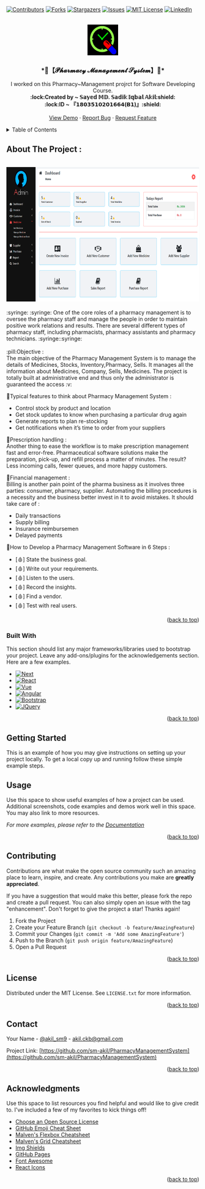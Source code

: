 
<a name="readme-top"></a>

[![Contributors][contributors-shield]][contributors-url]
[![Forks][forks-shield]][forks-url]
[![Stargazers][stars-shield]][stars-url]
[![Issues][issues-shield]][issues-url]
[![MIT License][license-shield]][license-url]
[![LinkedIn][linkedin-shield]][linkedin-url]



<!-- PROJECT LOGO -->
<br />
<div align="center">
    <img src="images/Capture.png" alt="Logo" width="80" height="80">
  </a>

  <h3 align="center"> *🎀【𝓟𝓱𝓪𝓻𝓶𝓪𝓬𝔂 𝓜𝓪𝓷𝓪𝓰𝓮𝓶𝓮𝓷𝓽 𝓢𝔂𝓼𝓽𝓮𝓶】🎀*</h3>

  <p align="center">
    I worked on this Pharmacy~Management projrct for Software Developing Course.
    <br />
       <strong>:lock:Created by ~ 𝕊𝕒𝕪𝕖𝕕 𝕄𝔻. 𝕊𝕒𝕕𝕚𝕜 𝕀𝕢𝕓𝕒𝕝 𝔸𝕜𝕚𝕝:shield:</strong><br />
       <strong>:lock:ID ~ 『𝟭𝟴𝟬𝟯𝟱𝟭𝟬𝟮𝟬𝟭𝟲𝟲𝟰(𝗕𝟭)』:shield:</strong>
    <br />
    <br />
    <a href="https://github.com/othneildrew/Best-README-Template">View Demo</a>
    ·
    <a href="https://github.com/othneildrew/Best-README-Template/issues">Report Bug</a>
    ·
    <a href="https://github.com/othneildrew/Best-README-Template/issues">Request Feature</a>
  </p>
</div>



<!-- TABLE OF CONTENTS -->
<details>
  <summary>Table of Contents</summary>
  <ol>
    <li>
      <a href="#about-the-project">About The Project</a>
    </li>
      <ul>
        <li><a href="#built-with">Built With</a></li>
      </ul>
    </li>
    <li>
      <a href="#getting-started">Getting Started</a>
      <ul>
        <li><a href="#prerequisites">Prerequisites</a></li>
        <li><a href="#installation">Installation</a></li>
      </ul>
    </li>
    <li><a href="#usage">Usage</a></li>
    <li><a href="#roadmap">Roadmap</a></li>
    <li><a href="#contributing">Contributing</a></li>
    <li><a href="#license">License</a></li>
    <li><a href="#contact">Contact</a></li>
    <li><a href="#acknowledgments">Acknowledgments</a></li>
  </ol>
</details>



<!-- ABOUT THE PROJECT -->
## About The Project :
<br />
<div align="center">
<img src="images/pm.png" alt="Logo" width="600" height="350">
</div><br />
:syringe: :syringe: One of the core roles of a pharmacy management is to oversee the pharmacy staff and manage the people in order to maintain positive work relations and results. There are several different types of pharmacy staff, including pharmacists, pharmacy assistants and pharmacy technicians. :syringe::syringe:
<br />
<br />
:pill:Objective :<br />
The main objective of the Pharmacy Management System is to manage the details of Medicines, Stocks, Inventory,Pharmacy, Sells. It manages all the information about Medicines, Company, Sells, Medicines. The project is totally built at administrative end and thus only the administrator is guaranteed the access :v:<br />


:pill:Typical features to think about Pharmacy Management System :<br />
* Control stock by product and location
* Get stock updates to know when purchasing a particular drug again
* Generate reports to plan re-stocking
* Get notifications when it’s time to order from your suppliers


:pill:Prescription handling :<br />
Another thing to ease the workflow is to make prescription management fast and error-free. Pharmaceutical software solutions make the preparation, pick-up, and refill process a matter of minutes. The result? Less incoming calls, fewer queues, and more happy customers.

:pill:Financial management : <br />
Billing is another pain point of the pharma business as it involves three parties: consumer, pharmacy, supplier. Automating the billing procedures is a necessity and the business better invest in it to avoid mistakes. 
It should take care of :<br />
* Daily transactions
* Supply billing
* Insurance reimbursemen
* Delayed payments


:pill:How to Develop a Pharmacy Management Software in 6 Steps :<br />
* [:drop_of_blood:] State the business goal.
* [:drop_of_blood:] Write out your requirements.
* [:drop_of_blood:] Listen to the users.
* [:drop_of_blood:] Record the insights.
* [:drop_of_blood:] Find a vendor.
* [:drop_of_blood:] Test with real users.

<p align="right">(<a href="#readme-top">back to top</a>)</p>



### Built With

This section should list any major frameworks/libraries used to bootstrap your project. Leave any add-ons/plugins for the acknowledgements section. Here are a few examples.

* [![Next][Next.js]][Next-url]
* [![React][React.js]][React-url]
* [![Vue][Vue.js]][Vue-url]
* [![Angular][Angular.io]][Angular-url]
* [![Bootstrap][Bootstrap.com]][Bootstrap-url]
* [![JQuery][JQuery.com]][JQuery-url]

<p align="right">(<a href="#readme-top">back to top</a>)</p>



<!-- GETTING STARTED -->
## Getting Started

This is an example of how you may give instructions on setting up your project locally.
To get a local copy up and running follow these simple example steps.


## Usage

Use this space to show useful examples of how a project can be used. Additional screenshots, code examples and demos work well in this space. You may also link to more resources.

_For more examples, please refer to the [Documentation](https://example.com)_

<p align="right">(<a href="#readme-top">back to top</a>)</p>


<!-- CONTRIBUTING -->
## Contributing

Contributions are what make the open source community such an amazing place to learn, inspire, and create. Any contributions you make are **greatly appreciated**.

If you have a suggestion that would make this better, please fork the repo and create a pull request. You can also simply open an issue with the tag "enhancement".
Don't forget to give the project a star! Thanks again!

1. Fork the Project
2. Create your Feature Branch (`git checkout -b feature/AmazingFeature`)
3. Commit your Changes (`git commit -m 'Add some AmazingFeature'`)
4. Push to the Branch (`git push origin feature/AmazingFeature`)
5. Open a Pull Request

<p align="right">(<a href="#readme-top">back to top</a>)</p>



<!-- LICENSE -->
## License

Distributed under the MIT License. See `LICENSE.txt` for more information.

<p align="right">(<a href="#readme-top">back to top</a>)</p>



<!-- CONTACT -->
## Contact

Your Name - [@akil_sm9](https://twitter.com/akil_sm9) - akil.ckb@gmail.com

Project Link: [https://github.com/sm-akil/PharmacyManagementSystem](https://github.com/sm-akil/PharmacyManagementSystem)

<p align="right">(<a href="#readme-top">back to top</a>)</p>



<!-- ACKNOWLEDGMENTS -->
## Acknowledgments

Use this space to list resources you find helpful and would like to give credit to. I've included a few of my favorites to kick things off!

* [Choose an Open Source License](https://choosealicense.com)
* [GitHub Emoji Cheat Sheet](https://www.webpagefx.com/tools/emoji-cheat-sheet)
* [Malven's Flexbox Cheatsheet](https://flexbox.malven.co/)
* [Malven's Grid Cheatsheet](https://grid.malven.co/)
* [Img Shields](https://shields.io)
* [GitHub Pages](https://pages.github.com)
* [Font Awesome](https://fontawesome.com)
* [React Icons](https://react-icons.github.io/react-icons/search)

<p align="right">(<a href="#readme-top">back to top</a>)</p>



<!-- MARKDOWN LINKS & IMAGES -->
<!-- https://www.markdownguide.org/basic-syntax/#reference-style-links -->
[contributors-shield]: https://img.shields.io/github/contributors/othneildrew/Best-README-Template.svg?style=for-the-badge
[contributors-url]: https://github.com/othneildrew/Best-README-Template/graphs/contributors
[forks-shield]: https://img.shields.io/github/forks/othneildrew/Best-README-Template.svg?style=for-the-badge
[forks-url]: https://github.com/othneildrew/Best-README-Template/network/members
[stars-shield]: https://img.shields.io/github/stars/othneildrew/Best-README-Template.svg?style=for-the-badge
[stars-url]: https://github.com/othneildrew/Best-README-Template/stargazers
[issues-shield]: https://img.shields.io/github/issues/othneildrew/Best-README-Template.svg?style=for-the-badge
[issues-url]: https://github.com/othneildrew/Best-README-Template/issues
[license-shield]: https://img.shields.io/github/license/othneildrew/Best-README-Template.svg?style=for-the-badge
[license-url]: https://github.com/othneildrew/Best-README-Template/blob/master/LICENSE.txt
[linkedin-shield]: https://img.shields.io/badge/-LinkedIn-black.svg?style=for-the-badge&logo=linkedin&colorB=555
[linkedin-url]: https://linkedin.com/in/othneildrew
[product-screenshot]: images/screenshot.png
[Next.js]: https://img.shields.io/badge/next.js-000000?style=for-the-badge&logo=nextdotjs&logoColor=white
[Next-url]: https://nextjs.org/
[React.js]: https://img.shields.io/badge/React-20232A?style=for-the-badge&logo=react&logoColor=61DAFB
[React-url]: https://reactjs.org/
[Vue.js]: https://img.shields.io/badge/Vue.js-35495E?style=for-the-badge&logo=vuedotjs&logoColor=4FC08D
[Vue-url]: https://vuejs.org/
[Angular.io]: https://img.shields.io/badge/Angular-DD0031?style=for-the-badge&logo=angular&logoColor=white
[Angular-url]: https://angular.io/
[Svelte.dev]: https://img.shields.io/badge/Svelte-4A4A55?style=for-the-badge&logo=svelte&logoColor=FF3E00
[Svelte-url]: https://svelte.dev/
[Laravel.com]: https://img.shields.io/badge/Laravel-FF2D20?style=for-the-badge&logo=laravel&logoColor=white
[Laravel-url]: https://laravel.com
[Bootstrap.com]: https://img.shields.io/badge/Bootstrap-563D7C?style=for-the-badge&logo=bootstrap&logoColor=white
[Bootstrap-url]: https://getbootstrap.com
[JQuery.com]: https://img.shields.io/badge/jQuery-0769AD?style=for-the-badge&logo=jquery&logoColor=white
[JQuery-url]: https://jquery.com 
